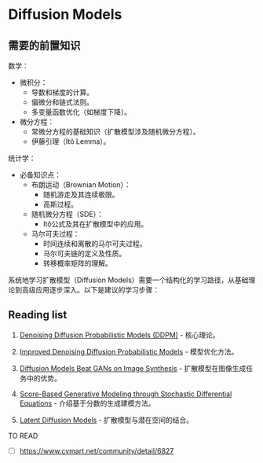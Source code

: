# Diffusion Models

## 需要的前置知识

数学：

* 微积分：
  * 导数和梯度的计算。
  * 偏微分和链式法则。
  * 多变量函数优化（如梯度下降）。
* 微分方程：
  * 常微分方程的基础知识（扩散模型涉及随机微分方程）。
  * 伊藤引理（Itô Lemma）。

统计学：

* 必备知识点：
  * 布朗运动（Brownian Motion）：
    * 随机游走及其连续极限。
    * 高斯过程。
  * 随机微分方程（SDE）：
    * Itô公式及其在扩散模型中的应用。
  * 马尔可夫过程：
    * 时间连续和离散的马尔可夫过程。
    * 马尔可夫链的定义及性质。
    * 转移概率矩阵的理解。

系统地学习扩散模型（Diffusion Models）需要一个结构化的学习路径，从基础理论到高级应用逐步深入。以下是建议的学习步骤：

## Reading list

1. [Denoising Diffusion Probabilistic Models (DDPM)](https://arxiv.org/abs/2006.11239)  - 核心理论。

2. [Improved Denoising Diffusion Probabilistic Models](https://arxiv.org/abs/2102.09672)  - 模型优化方法。

3. [Diffusion Models Beat GANs on Image Synthesis](https://arxiv.org/abs/2105.05233)  - 扩散模型在图像生成任务中的优势。

4. [Score-Based Generative Modeling through Stochastic Differential Equations](https://arxiv.org/abs/2011.13456)  - 介绍基于分数的生成建模方法。

5. [Latent Diffusion Models](https://arxiv.org/abs/2112.10752)  - 扩散模型与潜在空间的结合。

TO READ
* [ ] <https://www.cvmart.net/community/detail/6827>
